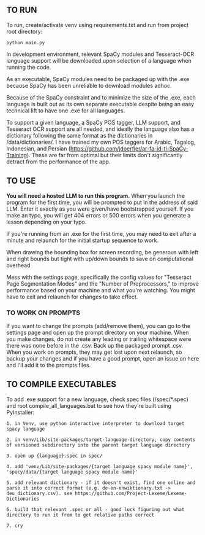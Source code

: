 ## TO RUN
To run, create/activate venv using requirements.txt and run from project root directory:
```
python main.py
```
In development environment, relevant SpaCy modules and Tesseract-OCR language support will be downloaded upon selection of a language when running the code.

As an executable, SpaCy modules need to be packaged up with the .exe because SpaCy has been unreliable to download modules adhoc. 

Because of the SpaCy constraint and to minimize the size of the .exe, each language is built out as its own separate executable despite being an easy technical lift to have one .exe for all languages.

To support a given language, a SpaCy POS tagger, LLM support, and Tesseract OCR support are all needed, and ideally the language also has a dictionary following the same format as the dictionaries in /data/dictionaries/. I have trained my own POS taggers for Arabic, Tagalog, Indonesian, and Persian (https://github.com/jdoerfler/ar-fa-id-tl-SpaCy-Training). These are far from optimal but their limits don't significantly detract from the performance of the app.

## TO USE
**You will need a hosted LLM to run this program.** When you launch the program for the first time, you will be prompted to put in the address of said LLM. Enter it exactly as you were given/have bootstrapped yourself. If you make an typo, you will get 404 errors or 500 errors when you generate a lesson depending on your typo.

If you're running from an .exe for the first time, you may need to exit after a minute and relaunch for the initial startup sequence to work.

When drawing the bounding box for screen recording, be generous with left and right bounds but tight with up/down bounds to save on computational overhead

Mess with the settings page, specifically the config values for "Tesseract Page Segmentation Modes" and the "Number of Preprocessors," to improve performance based on your machine and what you're watching. You might have to exit and relaunch for changes to take effect.

### TO WORK ON PROMPTS
If you want to change the prompts (add/remove them), you can go to the settings page and open up the prompt directory on your machine. When you make changes, do not create any leading or trailing whitespace were there was none before in the .csv. Back up the packaged prompt .csv. When you work on prompts, they may get lost upon next relaunch, so backup your changes and if you have a good prompt, open an issue on here and I'll add it to the prompts files.

## TO COMPILE EXECUTABLES
To add .exe support for a new language, check spec files (/spec/*.spec) and root compile_all_languages.bat to see how they're built using PyInstaller:
	
 	1. in Venv, use python interactive interpreter to download target spacy language
	
 	2. in venv/Lib/site-packages/target-language-directory, copy contents of versioned subdirectory into the parent target language directory
	
 	3. open up {language}.spec in spec/
	
 	4. add 'venv/Lib/site-packages/{target language spacy module name}', 'spacy/data/{target language spacy module name}'
	
 	5. add relevant dictionary - if it doesn't exist, find one online and parse it into correct format (e.g. de-en-enwiktionary.txt -> deu_dictionary.csv). see https://github.com/Project-Lexeme/Lexeme-Dictionaries

 	6. build that relevant .spec or all - good luck figuring out what directory to run it from to get relative paths correct
 	
  	7. cry
